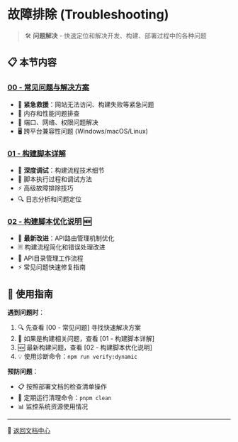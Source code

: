 # 故障排除 (Troubleshooting)

> 🛠️ **问题解决** - 快速定位和解决开发、构建、部署过程中的各种问题

## 📋 本节内容

### [00 - 常见问题与解决方案](./00-common-issues.md)

- 🚨 **紧急救援**：网站无法访问、构建失败等紧急问题
- 💾 内存和性能问题排查
- 🔌 端口、网络、权限问题解决
- 🖥️ 跨平台兼容性问题 (Windows/macOS/Linux)

### [01 - 构建脚本详解](./01-build-dynamic-scripts.md)

- 🔧 **深度调试**：构建流程技术细节
- 📝 脚本执行过程和调试方法
- ⚡ 高级故障排除技巧
- 🔍 日志分析和问题定位

### [02 - 构建脚本优化说明](./02-build-script-improvements.md) 🆕

- 🔄 **最新改进**：API路由管理机制优化
- 🗏️ 构建流程简化和错误处理改进
- 🔧 API目录管理工作流程
- ⚡ 常见问题快速修复指南

## 🎯 使用指南

**遇到问题时**：

1. 🔍 先查看 [00 - 常见问题] 寻找快速解决方案
2. 🔧 如果是构建相关问题，查看 [01 - 构建脚本详解]
3. 🆕 最新构建问题，查看 [02 - 构建脚本优化说明]
4. 💡 使用诊断命令：`npm run verify:dynamic`

**预防问题**：

- 📋 按照部署文档的检查清单操作
- 🔄 定期运行清理命令：`pnpm clean`
- 📊 监控系统资源使用情况

---

📖 [返回文档中心](../README.md)

